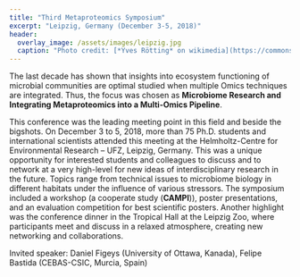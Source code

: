 ```yaml
---
title: "Third Metaproteomics Symposium"
excerpt: "Leipzig, Germany (December 3-5, 2018)"
header:
  overlay_image: /assets/images/leipzig.jpg
  caption: "Photo credit: [*Yves Rötting* on wikimedia](https://commons.wikimedia.org/wiki/File:Leipzig_-_Panorama.jpg)"
---
```


The last decade has shown that insights into ecosystem functioning of microbial communities are optimal studied when multiple Omics techniques are integrated. Thus, the focus was chosen as **Microbiome Research and Integrating Metaproteomics into a Multi-Omics Pipeline**.

This conference was the leading meeting point in this field and beside the bigshots. On December 3 to 5, 2018, more than 75 Ph.D. students and international scientists attended this meeting at the Helmholtz-Centre for Environmental Research – UFZ, Leipzig, Germany. This was a unique opportunity for interested students and colleagues to discuss and to network at a very high-level for new ideas of interdisciplinary research in the future. Topics range from technical issues to microbiome biology in different habitats under the influence of various stressors. The symposium included a workshop (a cooperate study (**CAMPI**)), poster presentations, and an evaluation competition for best scientific posters. Another highlight was the conference dinner in the Tropical Hall at the Leipzig Zoo, where participants meet and discuss in a relaxed atmosphere, creating new networking and collaborations.

Invited speaker: Daniel Figeys (University of Ottawa, Kanada), Felipe Bastida (CEBAS-CSIC, Murcia, Spain)
